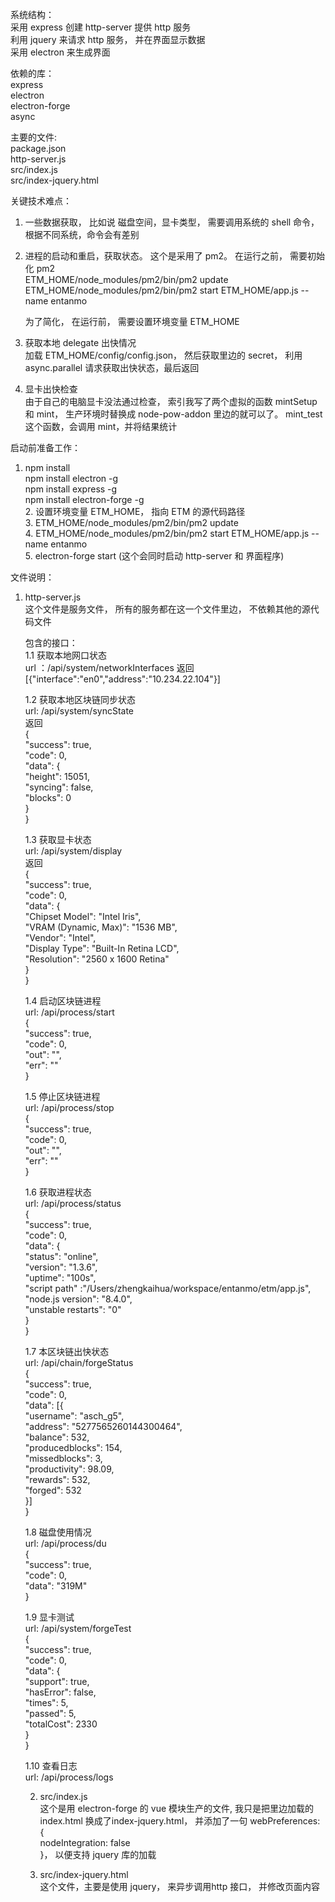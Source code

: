系统结构：  
采用 express 创建 http-server 提供 http 服务  
利用 jquery 来请求 http 服务， 并在界面显示数据  
采用 electron 来生成界面  

依赖的库：  
express  
electron  
electron-forge  
async  

主要的文件:  
package.json  
http-server.js  
src/index.js  
src/index-jquery.html  

关键技术难点：  

1. 一些数据获取， 比如说 磁盘空间，显卡类型， 需要调用系统的 shell 命令， 根据不同系统，命令会有差别  
2. 进程的启动和重启，获取状态。 这个是采用了 pm2。 在运行之前， 需要初始化 pm2  
   ETM_HOME/node_modules/pm2/bin/pm2 update  
   ETM_HOME/node_modules/pm2/bin/pm2 start ETM_HOME/app.js --name entanmo  

    为了简化， 在运行前， 需要设置环境变量 ETM_HOME  

3. 获取本地 delegate 出快情况  
   加载 ETM_HOME/config/config.json， 然后获取里边的 secret， 利用 async.parallel 请求获取出快状态，最后返回  
4. 显卡出快检查  
   由于自己的电脑显卡没法通过检查， 索引我写了两个虚拟的函数 mintSetup 和 mint， 生产环境时替换成 node-pow-addon 里边的就可以了。 mint_test 这个函数，会调用 mint，并将结果统计  

启动前准备工作：  

1.  npm install  
    npm install electron -g  
    npm install express -g  
    npm install electron-forge -g  
    2.  设置环境变量 ETM_HOME， 指向 ETM 的源代码路径  
    3.  ETM_HOME/node_modules/pm2/bin/pm2 update  
    4.  ETM_HOME/node_modules/pm2/bin/pm2 start ETM_HOME/app.js --name entanmo  
    5.  electron-forge start (这个会同时启动 http-server 和 界面程序)  

文件说明：  

1.  http-server.js  
    这个文件是服务文件， 所有的服务都在这一个文件里边， 不依赖其他的源代码文件  


    包含的接口：  
    1.1 获取本地网口状态  
    url ：/api/system/networkInterfaces
    返回   [{"interface":"en0","address":"10.234.22.104"}]  
  
    1.2 获取本地区块链同步状态  
    url: /api/system/syncState  
    返回  
    {  
        "success": true,  
        "code": 0,  
        "data": {  
            "height": 15051,  
            "syncing": false,  
            "blocks": 0  
        }  
    }  
  
    1.3 获取显卡状态  
    url: /api/system/display  
    返回  
    {  
        "success": true,  
        "code": 0,  
        "data": {  
            "Chipset Model": "Intel Iris",  
            "VRAM (Dynamic, Max)": "1536 MB",  
            "Vendor": "Intel",  
            "Display Type": "Built-In Retina LCD",  
            "Resolution": "2560 x 1600 Retina"  
        }  
    }  
    
    1.4 启动区块链进程  
    url: /api/process/start  
    {  
        "success": true,  
        "code": 0,  
        "out": "",  
        "err": ""  
    }  
    
    1.5 停止区块链进程  
    url: /api/process/stop  
    {  
        "success": true,  
        "code": 0,  
        "out": "",  
        "err": ""  
    }  
    
    1.6 获取进程状态  
    url: /api/process/status  
    {  
        "success": true,  
        "code": 0,  
        "data": {  
            "status": "online",  
            "version": "1.3.6",  
            "uptime":  "100s",  
            "script path" :"/Users/zhengkaihua/workspace/entanmo/etm/app.js",  
            "node.js version": "8.4.0",  
            "unstable restarts": "0"  
        }  
    }  
    
    1.7 本区块链出快状态  
    url: /api/chain/forgeStatus  
    {  
        "success": true,  
        "code": 0,  
        "data": [{  
            "username": "asch_g5",  
            "address": "5277565260144300464",  
            "balance": 532,  
            "producedblocks": 154,  
            "missedblocks": 3,  
            "productivity": 98.09,  
            "rewards": 532,  
            "forged": 532  
        }]  
    }  
    
    1.8 磁盘使用情况  
    url: /api/process/du  
    {  
        "success": true,  
        "code": 0,  
        "data": "319M"  
    }  
    
    1.9 显卡测试  
    url: /api/system/forgeTest  
    {  
        "success": true,  
        "code": 0,  
        "data": {  
            "support": true,  
            "hasError": false,  
            "times": 5,  
            "passed": 5,  
            "totalCost": 2330  
        }  
    }  
  
    1.10 查看日志  
    url: /api/process/logs  
  
    2.  src/index.js  
    这个是用 electron-forge 的 vue 模块生产的文件, 我只是把里边加载的 index.html 换成了index-jquery.html， 并添加了一句
    webPreferences: {  
      nodeIntegration: false  
    }， 以便支持 jquery 库的加载  
    
    3.  src/index-jquery.html  
      这个文件，主要是使用 jquery， 来异步调用http 接口， 并修改页面内容  
  